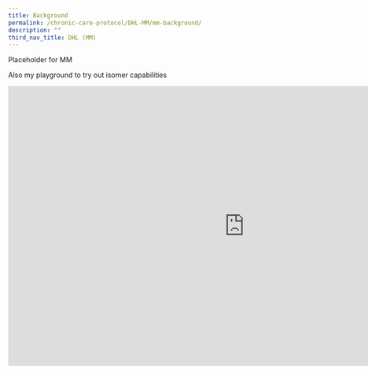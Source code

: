 ```yaml
---
title: Background
permalink: /chronic-care-protocol/DHL-MM/mm-background/
description: ""
third_nav_title: DHL (MM)
---
```

Placeholder for MM

Also my playground to try out isomer capabilities

<iframe allowfullscreen="true" height="569" width="960" frameborder="0" src="https://docs.google.com/presentation/d/e/2PACX-1vR0KxCgTZALuTem1AGFwBtLJ3T18lv_wY32ZlY7jru-MsBZjsLfe1PXQDs-3cKfx2xF877F59FuJB6W/embed?start=true&amp;loop=true&amp;delayms=60000"></iframe>